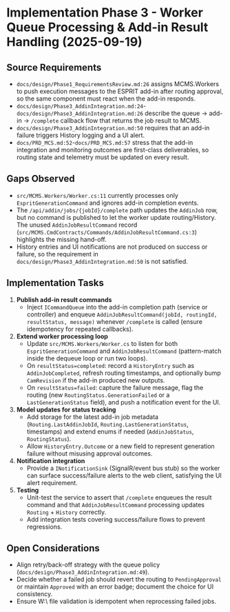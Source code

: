 # Implementation Phase 3 - Worker Queue Processing & Add-in Result Handling (2025-09-19)

## Source Requirements
- `docs/design/Phase1_RequirementsReview.md:26` assigns MCMS.Workers to push execution messages to the ESPRIT add-in after routing approval, so the same component must react when the add-in responds.
- `docs/design/Phase3_AddinIntegration.md:24`-`docs/design/Phase3_AddinIntegration.md:26` describe the queue -> add-in -> `/complete` callback flow that returns the job result to MCMS.
- `docs/design/Phase3_AddinIntegration.md:50` requires that an add-in failure triggers History logging and a UI alert.
- `docs/PRD_MCS.md:52`-`docs/PRD_MCS.md:57` stress that the add-in integration and monitoring outcomes are first-class deliverables, so routing state and telemetry must be updated on every result.

## Gaps Observed
- `src/MCMS.Workers/Worker.cs:11` currently processes only `EspritGenerationCommand` and ignores add-in completion events.
- The `/api/addin/jobs/{jobId}/complete` path updates the `AddinJob` row, but no command is published to let the worker update routing/History. The unused `AddinJobResultCommand` record (`src/MCMS.CmdContracts/Commands/AddinJobResultCommand.cs:3`) highlights the missing hand-off.
- History entries and UI notifications are not produced on success or failure, so the requirement in `docs/design/Phase3_AddinIntegration.md:50` is not satisfied.

## Implementation Tasks
1. **Publish add-in result commands**
   - Inject `ICommandQueue` into the add-in completion path (service or controller) and enqueue `AddinJobResultCommand(jobId, routingId, resultStatus, message)` whenever `/complete` is called (ensure idempotency for repeated callbacks).
2. **Extend worker processing loop**
   - Update `src/MCMS.Workers/Worker.cs` to listen for both `EspritGenerationCommand` and `AddinJobResultCommand` (pattern-match inside the dequeue loop or run two loops).
   - On `resultStatus=completed`: record a `HistoryEntry` such as `AddinJobCompleted`, refresh routing timestamps, and optionally bump `CamRevision` if the add-in produced new outputs.
   - On `resultStatus=failed`: capture the failure message, flag the routing (new `RoutingStatus.GenerationFailed` or a `LastGenerationStatus` field), and push a notification event for the UI.
3. **Model updates for status tracking**
   - Add storage for the latest add-in job metadata (`Routing.LastAddinJobId`, `Routing.LastGenerationStatus`, timestamps) and extend enums if needed (`AddinJobStatus`, `RoutingStatus`).
   - Allow `HistoryEntry.Outcome` or a new field to represent generation failure without misusing approval outcomes.
4. **Notification integration**
   - Provide a `INotificationSink` (SignalR/event bus stub) so the worker can surface success/failure alerts to the web client, satisfying the UI alert requirement.
5. **Testing**
   - Unit-test the service to assert that `/complete` enqueues the result command and that `AddinJobResultCommand` processing updates `Routing` + `History` correctly.
   - Add integration tests covering success/failure flows to prevent regressions.

## Open Considerations
- Align retry/back-off strategy with the queue policy (`docs/design/Phase3_AddinIntegration.md:49`).
- Decide whether a failed job should revert the routing to `PendingApproval` or maintain `Approved` with an error badge; document the choice for UI consistency.
- Ensure W:\ file validation is idempotent when reprocessing failed jobs.

